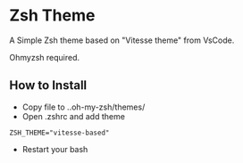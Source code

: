 # Zsh Theme

A Simple Zsh theme based on "Vitesse theme" from VsCode.

Ohmyzsh required.

## How to  Install

- Copy file to ..oh-my-zsh/themes/
- Open .zshrc and add theme
```
ZSH_THEME="vitesse-based"
```
- Restart your bash